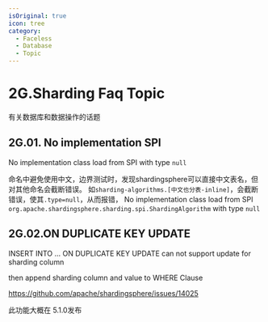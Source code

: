 ```yaml
---
isOriginal: true
icon: tree
category:
  - Faceless
  - Database
  - Topic
---
```


# 2G.Sharding Faq Topic

有关数据库和数据操作的话题

## 2G.01. No implementation SPI

No implementation class load from SPI with type `null`

命名中避免使用中文，边界测试时，发现shardingsphere可以直接中文表名，但对其他命名会截断错误。
如`sharding-algorithms.[中文也分表-inline]`，会截断错误，使其`.type=null`，从而报错，
No implementation class load from SPI `org.apache.shardingsphere.sharding.spi.ShardingAlgorithm` with type `null`

## 2G.02.ON DUPLICATE KEY UPDATE

INSERT INTO ... ON DUPLICATE KEY UPDATE can not support update for sharding column

then append sharding column and value to WHERE Clause

<https://github.com/apache/shardingsphere/issues/14025>

此功能大概在 5.1.0发布
